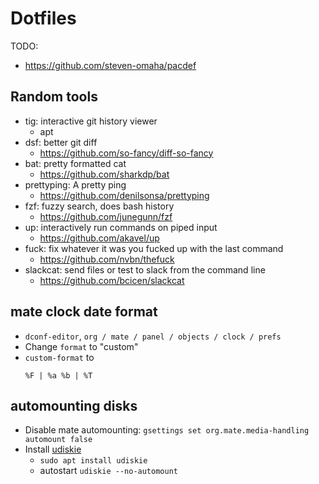 # Dotfiles

TODO:
* https://github.com/steven-omaha/pacdef

## Random tools
* tig: interactive git history viewer
  * apt
* dsf: better git diff
  * https://github.com/so-fancy/diff-so-fancy
* bat: pretty formatted cat
  * https://github.com/sharkdp/bat
* prettyping: A pretty ping
  * https://github.com/denilsonsa/prettyping
* fzf: fuzzy search, does bash history
  * https://github.com/junegunn/fzf
* up: interactively run commands on piped input
  * https://github.com/akavel/up
* fuck: fix whatever it was you fucked up with the last command
  * https://github.com/nvbn/thefuck
* slackcat: send files or test to slack from the command line
  * https://github.com/bcicen/slackcat

## mate clock date format
* `dconf-editor`, `org / mate / panel / objects / clock / prefs`
* Change `format` to "custom"
* `custom-format` to
  ```
  %F | %a %b | %T
  ```

## automounting disks
* Disable mate automounting: `gsettings set org.mate.media-handling automount false`
* Install [udiskie](https://github.com/coldfix/udiskie)
  * `sudo apt install udiskie`
  * autostart `udiskie --no-automount`
